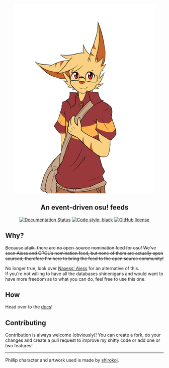 <p align="center">
<img src="https://raw.githubusercontent.com/rorre/Phillip/master/img/Phillip.png" alt="Phillip. A character by shirokoi.">
</p>
<h2 align="center">An event-driven osu! feeds</h2>

<p align="center">
<a href="https://phillip.readthedocs.io/en/latest/?badge=latest"><img src="https://readthedocs.org/projects/phillip/badge/?version=latest" alt="Documentation Status"></a>
<a href="https://github.com/psf/black"><img src="https://img.shields.io/badge/code%20style-black-000000.svg" alt="Code style: black"></a>
<a href="https://github.com/rorre/Phillip/blob/master/LICENSE"><img alt="GitHub license" src="https://img.shields.io/github/license/rorre/Phillip"></a>
</p>

## Why?
~~Because afaik, there are no open-source nomination feed for osu! We've seen Aiess and CPOL's nomination feed, but none of them are actually open sourced, therefore I'm here to bring the feed to the open source community!~~

No longer true, look over [Naxess' Aiess](https://github.com/Naxesss/Aiess) for an alternative of this.  
If you're not willing to have all the databases shinenigans and would want to have more freedom as to what you can do, feel free to use this one.

## How
Head over to the [docs](https://phillip.rtfd.io/)!

## Contributing
Contribution is always welcome (obviously)! You can create a fork, do your changes and create a pull request to improve my shitty code or add one or two features!

------
Phillip character and artwork used is made by [shirokoi](https://twitter.com/shirokoi_arts).